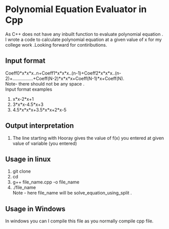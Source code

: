 # Polynomial Equation Evaluator in Cpp
As C++ does not have any inbuilt function to evaluate polynomial equation . I wrote a code to calculate polynomial equation at a given value of x for my college work .Looking forward for contiributions.

## Input format
Coeff0\*x\*x\*x..n+Coeff1\*x\*x\*x..(n-1)+Coeff2\*x\*x\*x..(n-2)+................+Coeff(N-2)\*x\*x\*x+Coeff(N-1)\*x+Coeff(N).<br>
Note- there should not be any space .<br>
Input format examples
1. x\*x-2\*x+1
2. 3\*x\*x-4.5\*x+3
3. 4.5\*x\*x\*x+3.5\*x\*x+2\*x-5

## Output interpretation
1. The line starting with Hooray gives the value of f(x) you entered at given value of variable (you entered)

## Usage in linux
1. git clone <br>
2. cd <directory> <br>
3. g++ file_name.cpp -o file_name <br>
4. ./file_name<br>
Note - here file_name will be solve_equation_using_split .
  
## Usage in Windows 
In windows you can I compile this file as you normally compile cpp file.
